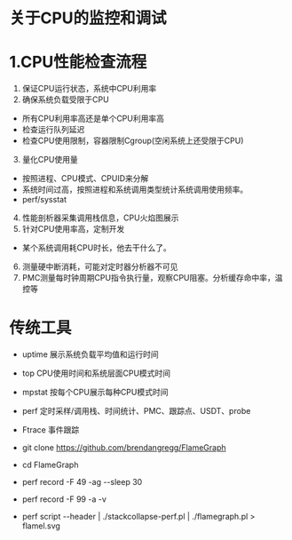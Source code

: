 # 关于CPU的监控和调试

# 1.CPU性能检查流程
1. 保证CPU运行状态，系统中CPU利用率
2. 确保系统负载受限于CPU
- 所有CPU利用率高还是单个CPU利用率高
- 检查运行队列延迟
- 检查CPU使用限制，容器限制Cgroup(空闲系统上还受限于CPU)
3. 量化CPU使用量
- 按照进程、CPU模式、CPUID来分解
- 系统时间过高，按照进程和系统调用类型统计系统调用使用频率。
- perf/sysstat
4. 性能剖析器采集调用栈信息，CPU火焰图展示
5. 针对CPU使用率高，定制开发
- 某个系统调用耗CPU时长，他去干什么了。
6. 测量硬中断消耗，可能对定时器分析器不可见
7. PMC测量每时钟周期CPU指令执行量，观察CPU阻塞。分析缓存命中率，温控等


# 传统工具
- uptime 展示系统负载平均值和运行时间
- top CPU使用时间和系统层面CPU模式时间
- mpstat 按每个CPU展示每种CPU模式时间
- perf 定时采样/调用栈、时间统计、PMC、跟踪点、USDT、probe 
- Ftrace 事件跟踪

- git clone https://github.com/brendangregg/FlameGraph
- cd FlameGraph
- perf record -F 49 -ag --sleep 30
- perf record -F 99 -a -v
- perf script --header | ./stackcollapse-perf.pl | ./flamegraph.pl > flamel.svg

# 